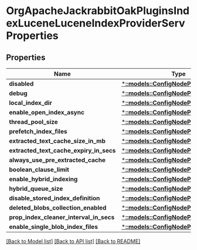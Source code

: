 # OrgApacheJackrabbitOakPluginsIndexLuceneLuceneIndexProviderServProperties

## Properties
Name | Type | Description | Notes
------------ | ------------- | ------------- | -------------
**disabled** | [***::models::ConfigNodePropertyBoolean**](configNodePropertyBoolean.md) |  | [optional] 
**debug** | [***::models::ConfigNodePropertyBoolean**](configNodePropertyBoolean.md) |  | [optional] 
**local_index_dir** | [***::models::ConfigNodePropertyString**](configNodePropertyString.md) |  | [optional] 
**enable_open_index_async** | [***::models::ConfigNodePropertyBoolean**](configNodePropertyBoolean.md) |  | [optional] 
**thread_pool_size** | [***::models::ConfigNodePropertyInteger**](configNodePropertyInteger.md) |  | [optional] 
**prefetch_index_files** | [***::models::ConfigNodePropertyBoolean**](configNodePropertyBoolean.md) |  | [optional] 
**extracted_text_cache_size_in_mb** | [***::models::ConfigNodePropertyInteger**](configNodePropertyInteger.md) |  | [optional] 
**extracted_text_cache_expiry_in_secs** | [***::models::ConfigNodePropertyInteger**](configNodePropertyInteger.md) |  | [optional] 
**always_use_pre_extracted_cache** | [***::models::ConfigNodePropertyBoolean**](configNodePropertyBoolean.md) |  | [optional] 
**boolean_clause_limit** | [***::models::ConfigNodePropertyInteger**](configNodePropertyInteger.md) |  | [optional] 
**enable_hybrid_indexing** | [***::models::ConfigNodePropertyBoolean**](configNodePropertyBoolean.md) |  | [optional] 
**hybrid_queue_size** | [***::models::ConfigNodePropertyInteger**](configNodePropertyInteger.md) |  | [optional] 
**disable_stored_index_definition** | [***::models::ConfigNodePropertyBoolean**](configNodePropertyBoolean.md) |  | [optional] 
**deleted_blobs_collection_enabled** | [***::models::ConfigNodePropertyBoolean**](configNodePropertyBoolean.md) |  | [optional] 
**prop_index_cleaner_interval_in_secs** | [***::models::ConfigNodePropertyInteger**](configNodePropertyInteger.md) |  | [optional] 
**enable_single_blob_index_files** | [***::models::ConfigNodePropertyBoolean**](configNodePropertyBoolean.md) |  | [optional] 

[[Back to Model list]](../README.md#documentation-for-models) [[Back to API list]](../README.md#documentation-for-api-endpoints) [[Back to README]](../README.md)


